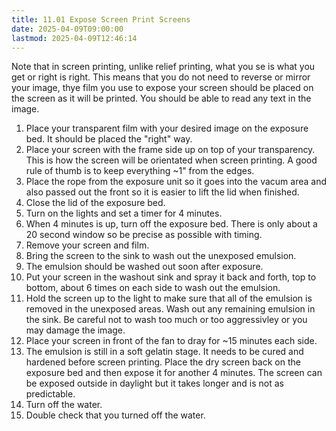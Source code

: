```yaml
---
title: 11.01 Expose Screen Print Screens
date: 2025-04-09T09:00:00
lastmod: 2025-04-09T12:46:14
---
```


Note that in screen printing, unlike relief printing, what you se is what you get or right is right. This means that you do not need to reverse or mirror your image, thye film you use to expose your screen should be placed on the screen as it will be printed. You should be able to read any text in the image.

1. Place your transparent film with your desired image on the exposure bed. It should be placed the "right" way.
2. Place your screen with the frame side up on top of your transparency. This is how the screen will be orientated when screen printing. A good rule of thumb is to keep everything ~1" from the edges.
3. Place the rope from the exposure unit so it goes into the vacum area and also passed out the front so it is easier to lift the lid when finished.
4. Close the lid of the exposure bed.
5. Turn on the lights and set a timer for 4 minutes.
6. When 4 minutes is up, turn off the exposure bed. There is only about a 20 second window so be precise as possible with timing.
7. Remove your screen and film.
8. Bring the screen to the sink to wash out the unexposed emulsion.
9. The emulsion should be washed out soon after exposure.
10. Put your screen in the washout sink and spray it back and forth, top to bottom, about 6 times on each side to wash out the emulsion.
11. Hold the screen up to the light to make sure that all of the emulsion is removed in the unexposed areas. Wash out any remaining emulsion in the sink. Be careful not to wash too much or too aggressivley or you may damage the image.
12. Place your screen in front of the fan to dray for ~15 minutes each side.
13. The emulsion is still in a soft gelatin stage. It needs to be cured and hardened before screen printing. Place the dry screen back on the exposure bed and then expose it for another 4 minutes. The screen can be exposed outside in daylight but it takes longer and is not as predictable.
14. Turn off the water.
15. Double check that you turned off the water.
